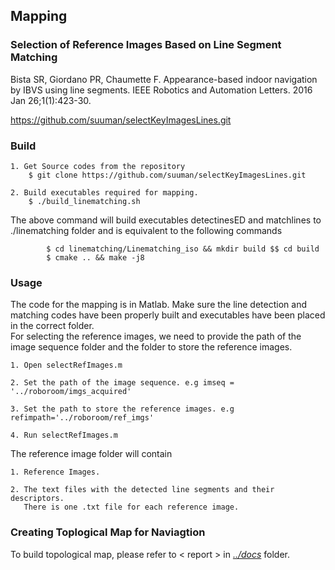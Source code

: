 ## Mapping

### Selection of Reference Images Based on Line Segment Matching 
Bista SR, Giordano PR, Chaumette F. Appearance-based indoor navigation by IBVS using line segments. IEEE Robotics and Automation Letters. 2016 Jan 26;1(1):423-30.

https://github.com/suuman/selectKeyImagesLines.git
### Build

	1. Get Source codes from the repository
		$ git clone https://github.com/suuman/selectKeyImagesLines.git
	
	2. Build executables required for mapping. 
		$ ./build_linematching.sh
	
The above command will build executables detectinesED and matchlines to ./linematching folder and is equivalent to the following commands
	
	        $ cd linematching/Linematching_iso && mkdir build $$ cd build 
	        $ cmake .. && make -j8
 
### Usage
 The code for the mapping is in Matlab. Make sure the line detection and matching codes have been properly built and executables have been placed in the correct folder.  
 For selecting the reference images, we need to provide the path of the image sequence folder and the folder to store the reference images.

	1. Open selectRefImages.m
	
	2. Set the path of the image sequence. e.g imseq = '../roboroom/imgs_acquired'
	
	3. Set the path to store the reference images. e.g refimpath='../roboroom/ref_imgs'
	
	4. Run selectRefImages.m

The reference image folder will contain

	1. Reference Images.
	
	2. The text files with the detected line segments and their descriptors. 
       There is one .txt file for each reference image.

### Creating Toplogical Map for Naviagtion

To build topological map, please refer to < report > in [*../docs*](https://github.com/suuman/pepper_navigation/tree/main/docs) folder.
